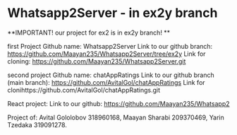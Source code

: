 # Whatsapp2Server - in ex2y branch

**IMPORTANT! our project for ex2 is in ex2y branch!
**

first Project Github name: Whatsapp2Server
Link to our github branch: https://github.com/Maayan235/Whatsapp2Server/tree/ex2y
Link for cloning: https://github.com/Maayan235/Whatsapp2Server.git

second project Github name: chatAppRatings
Link to our github branch (main branch): https://github.com/AvitalGol/chatAppRatings
Link for clonihttps://github.com/AvitalGol/chatAppRatings.git

React project:
Link to our github: https://github.com/Maayan235/Whatsapp2

Project of:
Avital Gololobov 318960168,
Maayan Sharabi 209370469,
Yarin Tzedaka 319091278.

